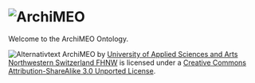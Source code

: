 ![ArchiMEO](https://raw.github.com/ikm-group/ArchiMEO/gh-pages/ArchiMEO-logo/ArchiMEO_logo_text.png "ArchiMEO")
========
Welcome to the ArchiMEO Ontology.

![Alternativtext](http://i.creativecommons.org/l/by-sa/3.0/88x31.png "Bildtitel hier") ArchiMEO by [University of Applied Sciences and Arts Northwestern Switzerland FHNW](http://www.fhnw.ch "University of Applied Sciences and Arts Northwestern Switzerland FHNW") is licensed under a [Creative Commons Attribution-ShareAlike 3.0 Unported License](http://creativecommons.org/licenses/by-sa/3.0/ "Creative Commons Attribution-ShareAlike 3.0 Unported License").

